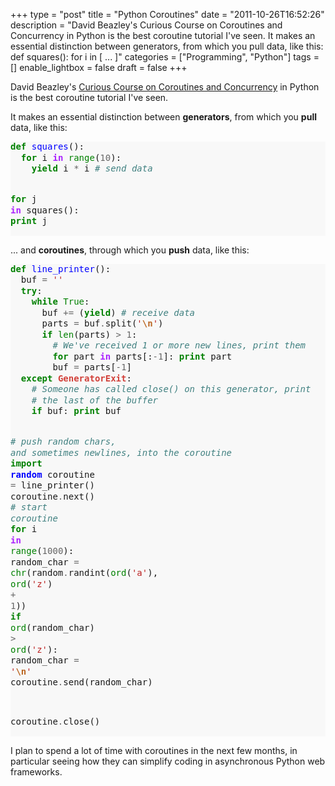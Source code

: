 +++
type = "post"
title = "Python Coroutines"
date = "2011-10-26T16:52:26"
description = "David Beazley's Curious Course on Coroutines and Concurrency in Python is the best coroutine tutorial I've seen. It makes an essential distinction between generators, from which you pull data, like this: def squares(): for i in [ ... ]"
categories = ["Programming", "Python"]
tags = []
enable_lightbox = false
draft = false
+++

<p>David Beazley's <a href="http://www.dabeaz.com/coroutines/index.html">Curious Course on Coroutines and
Concurrency</a> in Python is
the best coroutine tutorial I've seen.</p>
<p>It makes an essential distinction between <strong>generators</strong>, from which you <strong>pull</strong> data, like this:</p>

<div class="codehilite" style="background: #f8f8f8"><pre style="line-height: 125%"><span style="color: #008000; font-weight: bold">def</span> <span style="color: #0000FF">squares</span>():
  <span style="color: #008000; font-weight: bold">for</span> i <span style="color: #AA22FF; font-weight: bold">in</span> <span style="color: #008000">range</span>(<span style="color: #666666">10</span>):
    <span style="color: #008000; font-weight: bold">yield</span> i <span style="color: #666666">*</span> i <span style="color: #408080; font-style: italic"># send data</span>

<span style="color: #008000; font-weight: bold">for</span> j <span style="color: #AA22FF; font-weight: bold">in</span> squares():
  <span style="color: #008000; font-weight: bold">print</span> j
</pre></div>


<p>... and <strong>coroutines</strong>, through which you <strong>push</strong> data, like this:</p>
<div class="codehilite" style="background: #f8f8f8"><pre style="line-height: 125%"><span style="color: #008000; font-weight: bold">def</span> <span style="color: #0000FF">line_printer</span>():
  buf <span style="color: #666666">=</span> <span style="color: #BA2121">&#39;&#39;</span>
  <span style="color: #008000; font-weight: bold">try</span>:
    <span style="color: #008000; font-weight: bold">while</span> <span style="color: #008000">True</span>:
      buf <span style="color: #666666">+=</span> (<span style="color: #008000; font-weight: bold">yield</span>) <span style="color: #408080; font-style: italic"># receive data</span>
      parts <span style="color: #666666">=</span> buf<span style="color: #666666">.</span>split(<span style="color: #BA2121">&#39;</span><span style="color: #BB6622; font-weight: bold">\n</span><span style="color: #BA2121">&#39;</span>)
      <span style="color: #008000; font-weight: bold">if</span> <span style="color: #008000">len</span>(parts) <span style="color: #666666">&gt;</span> <span style="color: #666666">1</span>:
        <span style="color: #408080; font-style: italic"># We&#39;ve received 1 or more new lines, print them</span>
        <span style="color: #008000; font-weight: bold">for</span> part <span style="color: #AA22FF; font-weight: bold">in</span> parts[:<span style="color: #666666">-1</span>]: <span style="color: #008000; font-weight: bold">print</span> part
        buf <span style="color: #666666">=</span> parts[<span style="color: #666666">-1</span>]
  <span style="color: #008000; font-weight: bold">except</span> <span style="color: #D2413A; font-weight: bold">GeneratorExit</span>:
    <span style="color: #408080; font-style: italic"># Someone has called close() on this generator, print</span>
    <span style="color: #408080; font-style: italic"># the last of the buffer</span>
    <span style="color: #008000; font-weight: bold">if</span> buf: <span style="color: #008000; font-weight: bold">print</span> buf

<span style="color: #408080; font-style: italic"># push random chars, and sometimes newlines, into the coroutine</span>
<span style="color: #008000; font-weight: bold">import</span> <span style="color: #0000FF; font-weight: bold">random</span>
coroutine <span style="color: #666666">=</span> line_printer()
coroutine<span style="color: #666666">.</span>next() <span style="color: #408080; font-style: italic"># start coroutine</span>
<span style="color: #008000; font-weight: bold">for</span> i <span style="color: #AA22FF; font-weight: bold">in</span> <span style="color: #008000">range</span>(<span style="color: #666666">1000</span>):
  random_char <span style="color: #666666">=</span> <span style="color: #008000">chr</span>(random<span style="color: #666666">.</span>randint(<span style="color: #008000">ord</span>(<span style="color: #BA2121">&#39;a&#39;</span>), <span style="color: #008000">ord</span>(<span style="color: #BA2121">&#39;z&#39;</span>) <span style="color: #666666">+</span> <span style="color: #666666">1</span>))
  <span style="color: #008000; font-weight: bold">if</span> <span style="color: #008000">ord</span>(random_char) <span style="color: #666666">&gt;</span> <span style="color: #008000">ord</span>(<span style="color: #BA2121">&#39;z&#39;</span>):
    random_char <span style="color: #666666">=</span> <span style="color: #BA2121">&#39;</span><span style="color: #BB6622; font-weight: bold">\n</span><span style="color: #BA2121">&#39;</span>
  coroutine<span style="color: #666666">.</span>send(random_char)

coroutine<span style="color: #666666">.</span>close()
</pre></div>


<p>I plan to spend a lot of time with coroutines in the next few months, in particular seeing how they can simplify coding in asynchronous Python web frameworks.</p>
    